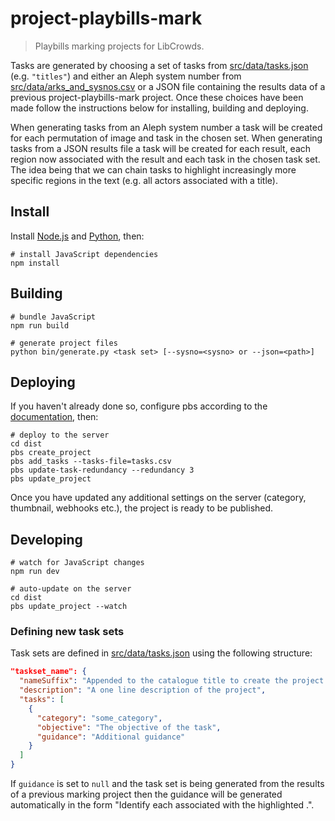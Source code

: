 # project-playbills-mark

> Playbills marking projects for LibCrowds.

Tasks are generated by choosing a set of tasks from
[src/data/tasks.json](src/data/tasks.json) (e.g. `"titles"`) and either an
Aleph system number from
[src/data/arks_and_sysnos.csv](src/data/arks_and_sysnos.csv) or a JSON file
containing the results data of a previous project-playbills-mark project. Once
these choices have been made follow the instructions below for installing,
building and deploying.

When generating tasks from an Aleph system number a task will be created
for each permutation of image and task in the chosen set. When generating
tasks from a JSON results file a task will be created for each result, each
region now associated with the result and each task in the chosen task set.
The idea being that we can chain tasks to highlight increasingly more specific
regions in the text (e.g. all actors associated with a title).

## Install

Install [Node.js](https://nodejs.org/en/) and
[Python](https://www.python.org/downloads/), then:

```
# install JavaScript dependencies
npm install
```

## Building

```
# bundle JavaScript
npm run build

# generate project files
python bin/generate.py <task set> [--sysno=<sysno> or --json=<path>]
```

## Deploying

If you haven't already done so, configure pbs according to the
[documentation](https://github.com/Scifabric/pbs#configuring-pbs), then:

```
# deploy to the server
cd dist
pbs create_project
pbs add_tasks --tasks-file=tasks.csv
pbs update-task-redundancy --redundancy 3
pbs update_project
```

Once you have updated any additional settings on the server (category,
thumbnail, webhooks etc.), the project is ready to be published.

## Developing

```
# watch for JavaScript changes
npm run dev

# auto-update on the server
cd dist
pbs update_project --watch
```

### Defining new task sets

Task sets are defined in [src/data/tasks.json](src/data/tasks.json) using the
following structure:

``` json
"taskset_name": {
  "nameSuffix": "Appended to the catalogue title to create the project title",
  "description": "A one line description of the project",
  "tasks": [
    {
      "category": "some_category",
      "objective": "The objective of the task",
      "guidance": "Additional guidance"
    }
  ]
}
```

If `guidance` is set to `null` and the task set is being generated from the
results of a previous marking project then the guidance will be generated
automatically in the form "Identify each <category> associated with the
highlighted <parent task category>.".
